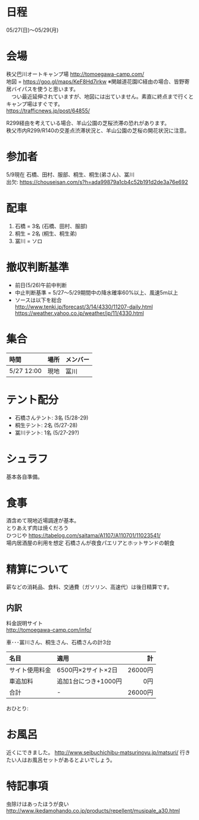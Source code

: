 # 日程
05/27(日)〜05/29(月)

# 会場
秩父巴川オートキャンプ場
http://tomoegawa-camp.com/  
地図 = https://goo.gl/maps/KeF8Hd7irkw 
※関越道花園IC経由の場合、皆野寄居バイパスを使うと思います。  
　つい最近延伸されていますが、地図には出ていません。素直に終点まで行くとキャンプ場はすぐです。  
https://trafficnews.jp/post/64855/

R299経由を考えている場合、羊山公園の芝桜渋滞の恐れがあります。  
秩父市内R299/R140の交差点渋滞状況と、羊山公園の芝桜の開花状況に注意。


# 参加者
5/9現在
石橋、田村、服部、桐生、桐生(弟さん)、冨川  
出欠: https://chouseisan.com/s?h=ada99879a1cb4c52b191d2de3a76e692  

# 配車
1. 石橋 = 3名 (石橋、田村、服部)  
2. 桐生 = 2名 (桐生、桐生弟)  
3. 冨川 = ソロ  

# 撤収判断基準
- 前日(5/26)午前中判断  
- 中止判断基準 = 5/27〜5/29期間中の降水確率60%以上、風速5m以上
- ソースは以下を総合    
http://www.tenki.jp/forecast/3/14/4330/11207-daily.html  
https://weather.yahoo.co.jp/weather/jp/11/4330.html 

# 集合
|時間|場所|メンバー|
|:--|:--|:--|
|5/27 12:00|現地|冨川| 

# テント配分
* 石橋さんテント: 3名 (5/28-29)
* 桐生テント: 2名 (5/27-28)
* 冨川テント: 1名 (5/27-29?)

# シュラフ
基本各自準備。

# 食事
酒含めて現地近場調達が基本。  
とりあえず肉は焼くだろう  
ひつじや https://tabelog.com/saitama/A1107/A110701/11023541/  
場内居酒屋の利用を想定 
石橋さんが夜食パエリアとホットサンドの朝食 

# 精算について
薪などの消耗品、食料、交通費（ガソリン、高速代）は後日精算です。  

## 内訳
料金説明サイト  
http://tomoegawa-camp.com/info/

車･･･冨川さん、桐生さん、石橋さんの計3台  

|名目|適用|計|
|:-----|:----|-----:|
|サイト使用料金|6500円×2サイト×2日|26000円|
|車追加料|追加1台につき+1000円|0円|
|合計|-|26000円|

おひとり:


# お風呂
近くにできました。
http://www.seibuchichibu-matsurinoyu.jp/matsuri/
行きたい人はお風呂セットがあるとよいでしょう。

# 特記事項
虫除けはあったほうが良い  
http://www.ikedamohando.co.jp/products/repellent/musipale_a30.html  


